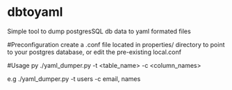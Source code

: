 # dbtoyaml
Simple tool to dump postgresSQL db data to yaml formated files

#Preconfiguration
create a .conf file located in properties/ directory to point to your postgres database, or edit the pre-existing local.conf

#Usage py
./yaml_dumper.py -t <table_name> -c <column_names>

e.g ./yaml_dumper.py -t users -c email, names
